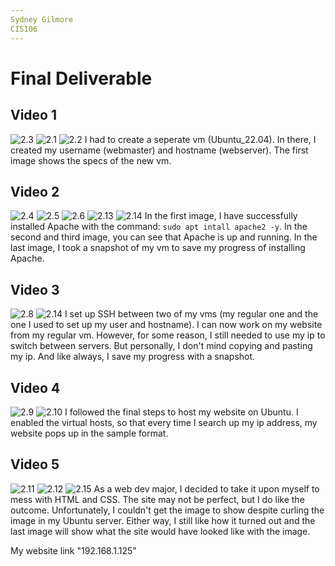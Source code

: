 ```yaml
---
Sydney Gilmore
CIS106
---
```


# Final Deliverable

## Video 1
![2.3](Deliverable_2.3.png)
![2.1](Deliverable_2.1.png)
![2.2](Deliverable_2.2.png)
I had to create a seperate vm (Ubuntu_22.04). In there, I created my username (webmaster) and hostname (webserver). The first image shows the specs of the new vm.

## Video 2
![2.4](Deliverable_2.4.png)
![2.5](Deliverable_2.5.png)
![2.6](Deliverable_2.6.png)
![2.13](Deliverable_2.13.png)
![2.14](Deliverable_2.14.png)
In the first image, I have successfully installed Apache with the command: `sudo apt intall apache2 -y`. In the second and third image, you can see that Apache is up and running. In the last image, I took a snapshot of my vm to save my progress of installing Apache.

## Video 3
![2.8](Deliverable_2.8.png)
![2.14](Deliverable_2.14.png)
I set up SSH between two of my vms (my regular one and the one I used to set up my user and hostname). I can now work on my website from my regular vm. However, for some reason, I still needed to use my ip to switch between servers. But personally, I don't mind copying and pasting my ip. And like always, I save my progress with a snapshot.  

## Video 4
![2.9](Deliverable_2.9.png)
![2.10](Deliverable_2.10.png)
I followed the final steps to host my website on Ubuntu. I enabled the virtual hosts, so that every time I search up my ip address, my website pops up in the sample format.


## Video 5
![2.11](Deliverable_2.11.png)
![2.12](Deliverable_2.12.png)
![2.15](Deliverable_2.15.png)
As a web dev major, I decided to take it upon myself to mess with HTML and CSS. The site may not be perfect, but I do like the outcome. Unfortunately, I couldn't get the image to show despite curling the image in my Ubuntu server. Either way, I still like how it turned out and the last image will show what the site would have looked like with the image. 

My website link "192.168.1.125"